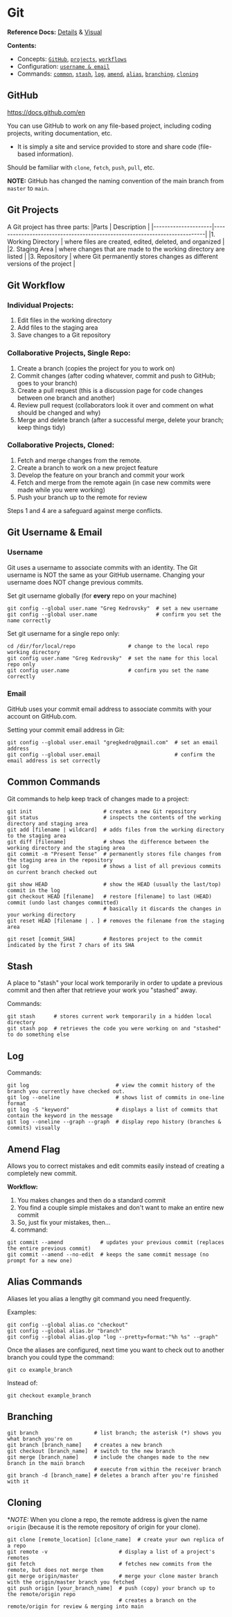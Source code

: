 # Git

**Reference Docs:** [Details](https://git-scm.com/docs) & [Visual](https://ndpsoftware.com/git-cheatsheet.html)

**Contents:**
- Concepts: [`GitHub`](#github), [`projects`](#git-projects), [`workflows`](#git-workflow)
- Configuration: [`username & email`](#git-username--email)
- Commands: [`common`](#common-commands), [`stash`](#stash), [`log`](#log), [`amend`](#amend-flag), [`alias`](#alias-commands), [`branching`](#branching), [`cloning`](#cloning)

## GitHub

https://docs.github.com/en

You can use GitHub to work on any file-based project, including coding projects, writing documentation, etc.
- It is simply a site and service provided to store and share code (file-based information).

Should be familiar with `clone`, `fetch`, `push`, `pull`, etc. 

**NOTE:** GitHub has changed the naming convention of the main branch from `master` to `main`.

## Git Projects

A Git project has three parts:
|Parts                | Description                                                               |
|---------------------|---------------------------------------------------------------------------|
|1. Working Directory | where files are created, edited, deleted, and organized                   |
|2. Staging Area      | where changes that are made to the working directory are listed           |
|3. Repository        | where Git permanently stores changes as different versions of the project |

## Git Workflow

### Individual Projects:
1. Edit files in the working directory
2. Add files to the staging area
3. Save changes to a Git repository

### Collaborative Projects, Single Repo:
1. Create a branch (copies the project for you to work on)
2. Commit changes (after coding whatever, commit and push to GitHub; goes to your branch)
3. Create a pull request (this is a discussion page for code changes between one branch and another)
4. Review pull request (collaborators look it over and comment on what should be changed and why)
5. Merge and delete branch (after a successful merge, delete your branch; keep things tidy)

### Collaborative Projects, Cloned:
1. Fetch and merge changes from the remote.
2. Create a branch to work on a new project feature
3. Develop the feature on your branch and commit your work
4. Fetch and merge from the remote again (in case new commits were made while you were working)
5. Push your branch up to the remote for review

Steps 1 and 4 are a safeguard against merge conflicts.

## Git Username & Email

### Username

Git uses a username to associate commits with an identity. The Git username is NOT the same as your GitHub username. Changing your username does NOT change previous commits.

Set git username globally (for **every** repo on your machine)
```
git config --global user.name "Greg Kedrovsky"  # set a new username
git config --global user.name                   # confirm you set the name correctly
```

Set git username for a single repo only: 
```
cd /dir/for/local/repo                 # change to the local repo working directory
git config user.name "Greg Kedrovsky"  # set the name for this local repo only
git config user.name                   # confirm you set the name correctly
```

### Email

GitHub uses your commit email address to associate commits with your account on GitHub.com. 

Setting your commit email address in Git: 
```
git config --global user.email "gregkedro@gmail.com"  # set an email address
git config --global user.email                        # confirm the email address is set correctly
```

## Common Commands

Git commands to help keep track of changes made to a project:
```
git init                       # creates a new Git repository
git status                     # inspects the contents of the working directory and staging area
git add [filename | wildcard]  # adds files from the working directory to the staging area
git diff [filename]            # shows the difference between the working directory and the staging area
git commit -m "Present Tense"  # permanently stores file changes from the staging area in the repository
git log                        # shows a list of all previous commits on current branch checked out

git show HEAD                  # show the HEAD (usually the last/top) commit in the log
git checkout HEAD [filename]   # restore [filename] to last (HEAD) commit (undo last changes committed)
                               # basically it discards the changes in your working directory
git reset HEAD [filename | . ] # removes the filename from the staging area
 
git reset [commit_SHA]         # Restores project to the commit indicated by the first 7 chars of its SHA
```

## Stash

A place to "stash" your local work temporarily in order to update a previous commit and then after that retrieve your work you "stashed" away.

Commands:
```
git stash      # stores current work temporarily in a hidden local directory
git stash pop  # retrieves the code you were working on and "stashed" to do something else
```

## Log

Commands: 
```
git log                            # view the commit history of the branch you currently have checked out.
git log --oneline                  # shows list of commits in one-line format
git log -S "keyword"               # displays a list of commits that contain the keyword in the message
git log --oneline --graph --graph  # display repo history (branches & commits) visually
```

## Amend Flag
 
Allows you to correct mistakes and edit commits easily instead of creating a completely new commit.

**Workflow:**
1. You makes changes and then do a standard commit
2. You find a couple simple mistakes and don't want to make an entire new commit
3. So, just fix your mistakes, then...
4. command:      

```
git commit --amend            # updates your previous commit (replaces the entire previous commit)
git commit --amend --no-edit  # keeps the same commit message (no prompt for a new one)
```

## Alias Commands

Aliases let you alias a lengthy git command you need frequently.

Examples: 
```
git config --global alias.co "checkout"
git config --global alias.br "branch"
git config --global alias.glop "log --pretty=format:"%h %s" --graph"
```

Once the aliases are configured, next time you want to check out to another branch you could type the command:
```
git co example_branch
```

Instead of:
```
git checkout example_branch
``` 

## Branching

```
git branch                  # list branch; the asterisk (*) shows you what branch you're on
git branch [branch_name]    # creates a new branch
git checkout [branch_name]  # switch to the new branch
git merge [branch_name]     # include the changes made to the new branch in the main branch
                            # execute from within the receiver branch
git branch -d [branch_name] # deletes a branch after you're finished with it
```

## Cloning

**NOTE:* When you clone a repo, the remote address is given the name `origin` (because it is the remote repository of origin for your clone).

```
git clone [remote_location] [clone_name]  # create your own replica of a repo
git remote -v                       # display a list of a project's remotes
git fetch                           # fetches new commits from the remote, but does not merge them
git merge origin/master             # merge your clone master branch with the origin/master branch you fetched
git push origin [your_branch_name]  # push (copy) your branch up to the remote/origin repo
                                    # creates a branch on the remote/origin for review & merging into main
```                                    
                                    

